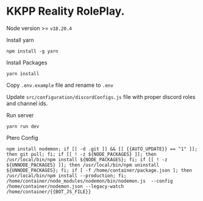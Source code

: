 # KKPP Reality RolePlay.

Node version >= ```v18.20.4```

Install yarn

```npm install -g yarn```

Install Packages

```yarn install```


Copy ```.env.example``` file and rename to ```.env```

Update ```src/configuration/discordConfigs.js``` file with proper discord roles and channel ids.

Run server

```yarn run dev```


Ptero Config

```npm install nodemon; if [[ -d .git ]] && [[ {{AUTO_UPDATE}} == "1" ]]; then git pull; fi; if [[ ! -z ${NODE_PACKAGES} ]]; then /usr/local/bin/npm install ${NODE_PACKAGES}; fi; if [[ ! -z ${UNNODE_PACKAGES} ]]; then /usr/local/bin/npm uninstall ${UNNODE_PACKAGES}; fi; if [ -f /home/container/package.json ]; then /usr/local/bin/npm install --production; fi; /home/container/node_modules/nodemon/bin/nodemon.js  --config /home/container/nodemon.json --legacy-watch /home/container/{{BOT_JS_FILE}}```
